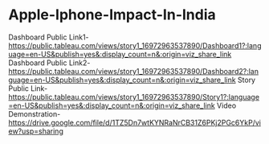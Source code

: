 # Apple-Iphone-Impact-In-India


Dashboard Public Link1-https://public.tableau.com/views/story1_16972963537890/Dashboard1?:language=en-US&publish=yes&:display_count=n&:origin=viz_share_link
Dashboard Public Link2-https://public.tableau.com/views/story1_16972963537890/Dashboard2?:language=en-US&publish=yes&:display_count=n&:origin=viz_share_link
Story Public Link-https://public.tableau.com/views/story1_16972963537890/Story1?:language=en-US&publish=yes&:display_count=n&:origin=viz_share_link
Video Demonstration- https://drive.google.com/file/d/1TZ5Dn7wtKYNRaNrCB31Z6PKj2PGc6YkP/view?usp=sharing
